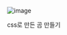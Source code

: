 ![image](https://github.com/user-attachments/assets/91318da8-0c55-4a39-9374-1f5c0e8f245b)

css로 만든 곰 만들기
